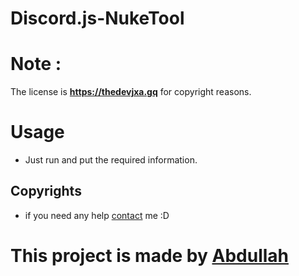 # Discord.js-NukeTool

# Note :
The license is **https://thedevjxa.gq** for copyright reasons.

# Usage

* Just run and put the required information.

## Copyrights
* if you need any help [contact](https://thedevjxa.gq) me :D
<h1 style="red"> This project is made by <a href="https://thedevjxa.gq">Abdullah</a></h1>
